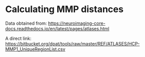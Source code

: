# Calculating MMP distances

Data obtained from: https://neuroimaging-core-docs.readthedocs.io/en/latest/pages/atlases.html

A direct link: https://bitbucket.org/dpat/tools/raw/master/REF/ATLASES/HCP-MMP1_UniqueRegionList.csv